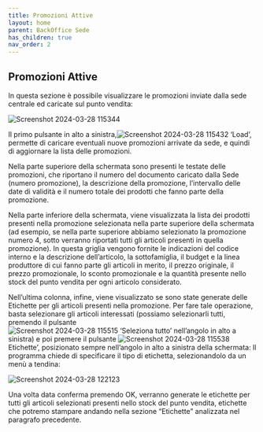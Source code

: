 ```yaml
---
title: Promozioni Attive
layout: home
parent: BackOffice Sede
has_children: true
nav_order: 2
---
```


## Promozioni Attive

In questa sezione è possibile visualizzare le promozioni inviate dalla sede centrale ed caricate sul punto vendita:

![Screenshot 2024-03-28 115344](https://github.com/BBCWiki/Manuals-user-/assets/164161230/30923e08-a379-46ed-b0e9-a21aa3c57a83)

Il primo pulsante in alto a sinistra,![Screenshot 2024-03-28 115432](https://github.com/BBCWiki/Manuals-user-/assets/164161230/14a63951-d6f4-4871-a061-42fb93941f65) ‘Load’, permette di caricare eventuali nuove promozioni arrivate da sede, e quindi di aggiornare la lista delle promozioni.

Nella parte superiore della schermata sono presenti le testate delle promozioni, che riportano il numero del documento caricato dalla Sede (numero promozione), la descrizione della promozione, l’intervallo delle date di validità e il numero totale dei prodotti che fanno parte della promozione.

Nella parte inferiore della schermata, viene visualizzata la lista dei prodotti presenti nella promozione selezionata nella parte superiore della schermata (ad esempio, se nella parte superiore abbiamo selezionato la promozione numero 4, sotto verranno riportati tutti gli articoli presenti in quella promozione). In questa griglia vengono fornite le indicazioni del codice interno e la descrizione dell’articolo, la sottofamiglia, il budget e la linea produttore di cui fanno parte gli articoli in merito, il prezzo originale, il prezzo promozionale, lo sconto promozionale e la quantità presente nello stock del punto vendita per ogni articolo considerato.

Nell’ultima colonna, infine, viene visualizzato se sono state generate delle Etichette per gli articoli presenti nella promozione. Per fare tale operazione, basta selezionare gli articoli interessati (possiamo selezionarli tutti, premendo il pulsante  
![Screenshot 2024-03-28 115515](https://github.com/BBCWiki/Manuals-user-/assets/164161230/561351e5-64d4-45b7-a356-c57d7a014e00) ‘Seleziona tutto’ nell’angolo in alto a sinistra) e poi premere il pulsante ![Screenshot 2024-03-28 115538](https://github.com/BBCWiki/Manuals-user-/assets/164161230/5c261b5a-3f56-4190-a5ce-d2da0cd08108) Etichette’, posizionato sempre nell’angolo in alto a sinistra della schermata: Il programma chiede di specificare il tipo di etichetta, selezionandolo da un menù a tendina:

![Screenshot 2024-03-28 122123](https://github.com/BBCWiki/Manuals-user-/assets/164161230/a3fa510c-8e92-4018-81d4-5d839408e605)

Una volta data conferma premendo OK, verranno generate le etichette per tutti gli articoli selezionati presenti nello stock del punto vendita, etichette che potremo stampare andando nella sezione “Etichette” analizzata nel paragrafo precedente.
